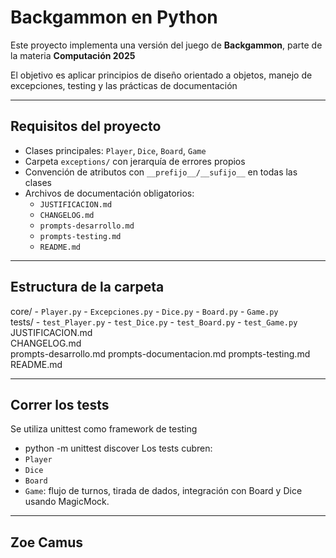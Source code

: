 # Backgammon en Python 

Este proyecto implementa una versión del juego de **Backgammon**, parte de la materia **Computación 2025**

El objetivo es aplicar principios de diseño orientado a objetos, manejo de excepciones, 
testing y las prácticas de documentación

---

##  Requisitos del proyecto
- Clases principales: `Player`, `Dice`, `Board`, `Game`
- Carpeta `exceptions/` con jerarquía de errores propios
- Convención de atributos con `__prefijo__/__sufijo__` en todas las clases
- Archivos de documentación obligatorios:
  - `JUSTIFICACION.md`
  - `CHANGELOG.md`
  - `prompts-desarrollo.md`
  - `prompts-testing.md`
  - `README.md`

---

##  Estructura de la carpeta
core/
    - `Player.py`
    - `Excepciones.py`
    - `Dice.py`
    - `Board.py`
    - `Game.py`     
tests/
    - `test_Player.py`
    - `test_Dice.py`
    - `test_Board.py`
    - `test_Game.py`
JUSTIFICACION.md     
CHANGELOG.md       
prompts-desarrollo.md
prompts-documentacion.md
prompts-testing.md
README.md

---

## Correr los tests
Se utiliza unittest como framework de testing
- python -m unittest discover 
Los tests cubren: 
- `Player`
- `Dice`
- `Board`
- `Game`: flujo de turnos, tirada de dados, integración con Board y Dice usando MagicMock.

---


## Zoe Camus
